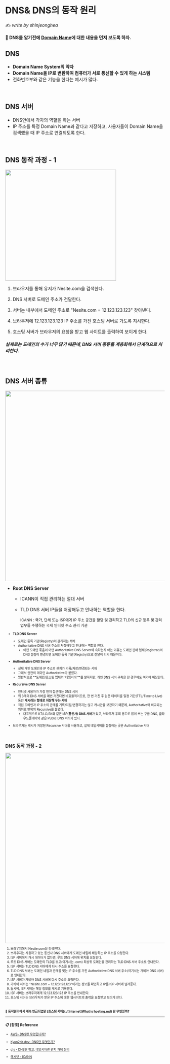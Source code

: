 # DNS& DNS의 동작 원리

:writing_hand: *write by shinjeonghea*

**:pushpin: DNS를 알기전에 [Domain Name](https://github.com/shinjeonghea/GC-Study/blob/main/%5BInternet%5DWhat%20is%20Domain%20Name.md)에 대한 내용을 먼저 보도록 하자.**


## DNS

- **Domain Name System의 약자**
- **Domain Name을 IP로 변환하여 컴퓨터가 서로 통신할 수 있게 하는 시스템**
- 전화번호부와 같은 기능을 한다는 예시가 많다.

<BR>

## DNS 서버

- DNS안에서 각자의 역할을 하는 서버
- IP 주소를 특정 Domain Name과 같다고 저장하고, 사용자들이 Domain Name을 검색했을 때 IP 주소로 연결되도록 한다.
<BR>


## DNS 동작 과정 - 1

<img src="https://gentlysallim.com/wp-content/uploads/2021/03/210111_02.jpg" width="350">

1. 브라우저를 통해 유저가 Nesite.com을 검색한다.
2. DNS 서버로 도메인 주소가 전달한다.
3. 서버는 내부에서 도메인 주소로 "Nesite.com = 12.123.123.123" 찾아낸다.
4. 브라우저에 12.123.123.123 IP 주소를 가진 호스팅 서버로 가도록 지시한다.

5. 호스팅 서버가 브라우저의 요청을 받고 웹 사이트를 출력하여 보이게 한다.

##### 실제로는 도메인의 수가 너무 많기 때문에, DNS 서버 종류를 계층화해서 단계적으로 처리한다.

<BR>

## DNS 서버 종류

<img src="https://gentlysallim.com/wp-content/uploads/2021/03/210111_03.jpg" width=600>

- **Root DNS Server**

  - ICANN이 직접 관리하는 절대 서버

  - TLD DNS 서버 IP들을 저장해두고 안내하는 역할을 한다.

    <small>ICANN : 국가, 단체 또는 ISP에게 IP 주소 공간을 할당 및 관리하고 TLD의 신규 등록 및 관리 업무를 수행하는 국제 인터넷 주소 관리 기관<small>

- **TLD DNS Server**

  - 도메인 등록 기관(Registry)이 관리하는 서버
  - Authoritative DNS 서버 주소를 저장해두고 안내하는 역할을 한다.
    -  어떤 도메인 묶음이 어떤 Authoritative DNS Server에 속하는지 아는 이유는 도메인 판매 업체(Registrar)의 DNS 설정이 변경되면 도메인 등록 기관(Registry)으로 전달이 되기 때문이다.

- **Authoritative DNS Server** 

  - 실제 개인 도메인과 IP 주소의 관계가 기록/저장/변경되는 서버
  - 그래서 권한의 의미인 Authoritative가 붙였다.
  - 일반적으로 **도메인/호스팅 업체의 ‘네임서버’**를 말하지만, 개인 DNS 서버 구축을 한 경우에도 여기에 해당한다.

- **Recursive DNS Server**

  - 인터넷 사용자가 가장 먼저 접근하는 DNS 서버
  - 위 3개의 DNS 서버를 매번 거친다면 비효율적이므로, 한 번 거친 후 얻은 데이터를 일정 기간(TTL/Time to Live) 동안 **캐시라는 형태로 저장해 두는 서버**
  - 직접 도메인과 IP 주소의 관계를 기록/저장/변경하지는 않고 캐시만을 보관하기 때문에, Authoritative와 비교되는 의미로 반복의 Recursive를 붙였다.
    - 대표적으로 KT/LG/SK와 같은 **ISP(통신사) DNS 서버**가 있고, 브라우저 우회 용도로 많이 쓰는 구글 DNS, 클라우드플레어와 같은 Public DNS 서버가 있다.

- 브라우저는 캐시가 저장된 Recursive 서버를 사용하고, 실제 네임서버를 설정하는 곳은 Authoritative 서버

<br>

## DNS 동작 과정 - 2

<img src="https://gentlysallim.com/wp-content/uploads/2021/03/210111_03_2.jpg" width=600>

1. 브라우저에서 Nestie.com을 검색한다.
2. 브라우저는 사용하고 있는 통신사 DNS 서버에게 도메인 네임에 해당하는 IP 주소를 요청한다.
3. ISP 서버에서 캐시 데이터가 없다면, 루트 DNS 서버에 위치를 요청한다.
4. 루트 DNS 서버는 도메인의 TLD를 보고(여기서는 .com) 최상위 도메인을 관리하는 TLD DNS 서버 주소로 안내한다.
5. ISP 서버는 TLD DNS 서버에게 다시 주소를 요청한다.
6. TLD DNS 서버는 도메인 네임과 관계를 맺는 IP 주소를 가진 Authoritative DNS 서버 주소(여기서는 가비아 DNS 서버)로 안내한다.
7. ISP 서버가 가비아 DNS 서버에 다시 주소를 요청한다.
8. 가비아 서버는 "Nesite.com = 12.123.123.123"이라는 정보를 확인하고 IP를  ISP 서버에 넘겨준다.
9. 동시에, ISP 서버는 해당 정보를 캐시로 기록한다.
10. ISP 서버는 브라우저에게 12.123.123.123 IP 주소를 안내한다.
11. 호스팅 서버는 브라우저가 받은 IP 주소에 대한 웹사이트의 출력을 요청받고 보이게 한다.

<BR>

**:pushpin: 동작원리에서 계속 언급되었던 [호스팅 서버](./[Internet]What is hosting.md) 란 무엇일까?**

-----------

### :clipboard: [참조] Reference

- [AWS- DNS란 무엇입니까?](https://aws.amazon.com/ko/route53/what-is-dns/)
- [Kyun2da.dev- DNS란 무엇인가?](https://kyun2da.dev/CS/dns%EB%9E%80-%EB%AC%B4%EC%97%87%EC%9D%B8%EA%B0%80/)
- [g's - DNS란 뭐고, 네임서버란 뭔지 개념 정리](https://gentlysallim.com/dns%eb%9e%80-%eb%ad%90%ea%b3%a0-%eb%84%a4%ec%9e%84%ec%84%9c%eb%b2%84%eb%9e%80-%eb%ad%94%ec%a7%80-%ea%b0%9c%eb%85%90%ec%a0%95%eb%a6%ac/)

- [해시넷 - ICANN](http://wiki.hash.kr/index.php/ICANN)
